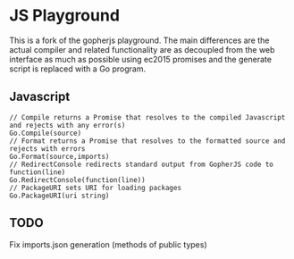 # JS Playground

This is a fork of the gopherjs playground. The main differences are the actual compiler and related functionality are as decoupled from the web interface as much as possible using ec2015 promises and the generate script is replaced with a Go program.

## Javascript

    // Compile returns a Promise that resolves to the compiled Javascript and rejects with any error(s)
    Go.Compile(source)
    // Format returns a Promise that resolves to the formatted source and rejects with errors
    Go.Format(source,imports)
    // RedirectConsole redirects standard output from GopherJS code to function(line)
    Go.RedirectConsole(function(line))
    // PackageURI sets URI for loading packages
    Go.PackageURI(uri string)

## TODO

Fix imports.json generation (methods of public types)
